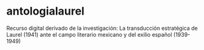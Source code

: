 # antologialaurel
Recurso digital derivado de la investigación: La transducción estratégica de Laurel (1941) ante el campo literario mexicano y del exilio español (1939-1949)
